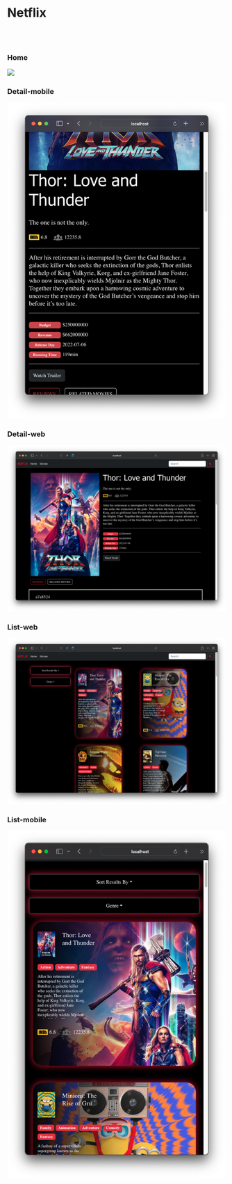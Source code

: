 <h1>Netflix</h1>
<br/><br/>
<h3>Home</h3>
<img src ="public/home.png"/>
<h3>Detail-mobile</h3>
<img src ='public/Detail.png'/>
<h3>Detail-web</h3>
<img src ="public/Detail-web.png"/>
<h3>List-web</h3>
<img src ="public/List.png"/>
<h3>List-mobile</h3>
<img src ="public/List-mobile.png"/>
<br/><br/>
